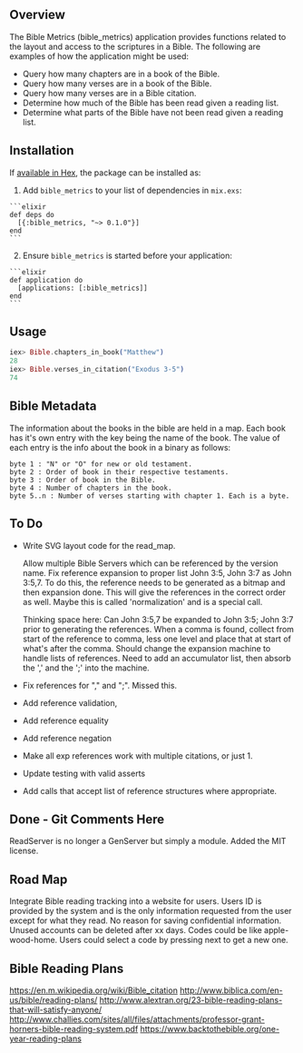 ## Overview

The Bible Metrics (bible_metrics) application provides functions related to the layout and access to the scriptures in a Bible. The following are examples of how the application might be used:

* Query how many chapters are in a book of the Bible.
* Query how many verses are in a book of the Bible.
* Query how many verses are in a Bible citation.
* Determine how much of the Bible has been read given a reading list.
* Determine what parts of the Bible have not been read given a reading list.

## Installation

If [available in Hex](https://hex.pm/docs/publish), the package can be installed as:

  1. Add `bible_metrics` to your list of dependencies in `mix.exs`:

    ```elixir
    def deps do
      [{:bible_metrics, "~> 0.1.0"}]
    end
    ```

  2. Ensure `bible_metrics` is started before your application:

    ```elixir
    def application do
      [applications: [:bible_metrics]]
    end
    ```

## Usage

  ```elixir
  iex> Bible.chapters_in_book("Matthew")
  28
  iex> Bible.verses_in_citation("Exodus 3-5")
  74
  ```

## Bible Metadata

The information about the books in the bible are held in a map. Each book has
it's own entry with the key being the name of the book. The value of each entry
is the info about the book in a binary as follows:

    byte 1 : "N" or "O" for new or old testament.
    byte 2 : Order of book in their respective testaments.
    byte 3 : Order of book in the Bible.
    byte 4 : Number of chapters in the book.
    byte 5..n : Number of verses starting with chapter 1. Each is a byte.

## To Do  

- Write SVG layout code for the read_map.

  Allow multiple Bible Servers which can be referenced by the version name.
  Fix reference expansion to proper list John 3:5, John 3:7 as John 3:5,7. To do this, the reference needs to be generated as a bitmap and then expansion done. This will give the references in the correct order as well. Maybe this is called 'normalization' and is a special call.

  Thinking space here: Can John 3:5,7 be expanded to John 3:5; John 3:7 prior to generating the references. When a comma is found, collect from start of the reference to comma, less one level and place that at start of what's after the comma. Should change the expansion machine to handle lists of references. Need to add an accumulator list, then absorb the ',' and the ';' into the machine.

- Fix references for "," and ";". Missed this.
- Add reference validation,
- Add reference equality
- Add reference negation
- Make all exp references work with multiple citations, or just 1.
- Update testing with valid asserts
- Add calls that accept list of reference structures where appropriate.

## Done - Git Comments Here
ReadServer is no longer a GenServer but simply a module.
Added the MIT license.

## Road Map
Integrate Bible reading tracking into a website for users. Users ID is provided by the system and is the only information requested from the user except for what they read. No reason for saving confidential information. Unused accounts can be deleted after xx days. Codes could be like apple-wood-home. Users could select a code by pressing next to get a new one.

## Bible Reading Plans
https://en.m.wikipedia.org/wiki/Bible_citation
http://www.biblica.com/en-us/bible/reading-plans/
http://www.alextran.org/23-bible-reading-plans-that-will-satisfy-anyone/
http://www.challies.com/sites/all/files/attachments/professor-grant-horners-bible-reading-system.pdf
https://www.backtothebible.org/one-year-reading-plans
